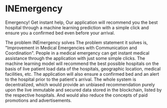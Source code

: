 # INEmergency
Emergency! Get instant help, Our application will recommend you the best hospital through a machine learning prediction with a simple click and ensure you a confirmed bed even before your arrival.


The problem INEmergency solves
The problem statement it solves is, "Improvement in Medical Emergencies
with Communication and Coordination". People in a medical emergency can get instant medical assistance through the application with just some simple clicks. The machine learning model will recommend the best possible hospitals on the basis of live patient load data of the hospitals, geographic location, medical facilities, etc. The application will also ensure a confirmed bed and an alert to the hospital prior to the patient's arrival. The whole system is decentralized, which would provide an unbiased recommendation purely upon the live immutable and secured data stored in the blockchain, listed by the respective hospitals. And would also reduce the concepts of paid promotions and advertisements.
